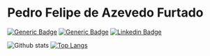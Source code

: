 # Pedro Felipe de Azevedo Furtado

<p align="left">
  
  [![Generic Badge](https://komarev.com/ghpvc/?username=pedrofurtado)](https://komarev.com/ghpvc/?username=pedrofurtado) [![Generic Badge](https://img.shields.io/badge/Programmer-Yes-green)](https://img.shields.io/badge/Programmer-Yes-green) [![Linkedin Badge](https://img.shields.io/badge/-Pedro&nbsp;Furtado-blue?style=flat-square&logo=Linkedin&logoColor=white&link=https://www.linkedin.com/in/pedro-furtado/)](https://www.linkedin.com/in/pedro-furtado/)
</p>

<p align="left">
  
![Github stats](https://github-readme-stats.vercel.app/api?username=pedrofurtado&hide_rank=false&show_owner=true&show_icons=true&count_private=true) [![Top Langs](https://github-readme-stats.vercel.app/api/top-langs/?username=pedrofurtado)](https://github-readme-stats.vercel.app/api/top-langs/?username=pedrofurtado)
</p>
